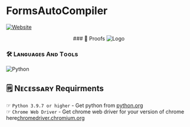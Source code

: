 # FormsAutoCompiler
 <a href="https://discord.gg/MNsJu4AjxJ"><img alt="Website" src="https://telegra.ph/file/616bc0732af400e09ccb3.png"></a>
 
 
 
<p align="center">
          ### 🚨 Proofs
  <img src="proofs.gif" alt="Logo">
</p>

### 🛠️ Lᴀɴɢᴜᴀɢᴇs Aɴᴅ Tᴏᴏʟs

  ![Python](https://img.shields.io/badge/Python-3776AB?style=for-the-badge&logo=python&logoColor=white)
  

## 🗒️ Nᴇᴄᴇssᴀʀʏ Requirments

☞ `Python 3.9.7 or higher` - Get python from [python.org](https://www.python.org/downloads/)<br>
☞ `Chrome Web Driver` - Get chrome web driver for your version of chrome here[chromedriver.chromium.org](https://chromedriver.chromium.org/downloads)<br>
